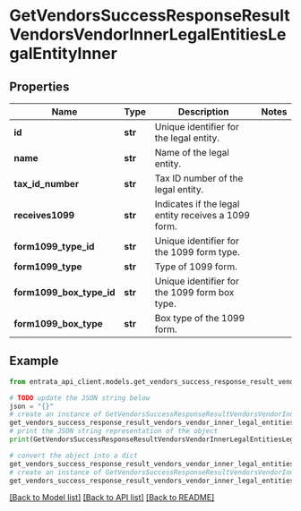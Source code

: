 # GetVendorsSuccessResponseResultVendorsVendorInnerLegalEntitiesLegalEntityInner


## Properties

Name | Type | Description | Notes
------------ | ------------- | ------------- | -------------
**id** | **str** | Unique identifier for the legal entity. | 
**name** | **str** | Name of the legal entity. | 
**tax_id_number** | **str** | Tax ID number of the legal entity. | 
**receives1099** | **str** | Indicates if the legal entity receives a 1099 form. | 
**form1099_type_id** | **str** | Unique identifier for the 1099 form type. | 
**form1099_type** | **str** | Type of 1099 form. | 
**form1099_box_type_id** | **str** | Unique identifier for the 1099 form box type. | 
**form1099_box_type** | **str** | Box type of the 1099 form. | 

## Example

```python
from entrata_api_client.models.get_vendors_success_response_result_vendors_vendor_inner_legal_entities_legal_entity_inner import GetVendorsSuccessResponseResultVendorsVendorInnerLegalEntitiesLegalEntityInner

# TODO update the JSON string below
json = "{}"
# create an instance of GetVendorsSuccessResponseResultVendorsVendorInnerLegalEntitiesLegalEntityInner from a JSON string
get_vendors_success_response_result_vendors_vendor_inner_legal_entities_legal_entity_inner_instance = GetVendorsSuccessResponseResultVendorsVendorInnerLegalEntitiesLegalEntityInner.from_json(json)
# print the JSON string representation of the object
print(GetVendorsSuccessResponseResultVendorsVendorInnerLegalEntitiesLegalEntityInner.to_json())

# convert the object into a dict
get_vendors_success_response_result_vendors_vendor_inner_legal_entities_legal_entity_inner_dict = get_vendors_success_response_result_vendors_vendor_inner_legal_entities_legal_entity_inner_instance.to_dict()
# create an instance of GetVendorsSuccessResponseResultVendorsVendorInnerLegalEntitiesLegalEntityInner from a dict
get_vendors_success_response_result_vendors_vendor_inner_legal_entities_legal_entity_inner_from_dict = GetVendorsSuccessResponseResultVendorsVendorInnerLegalEntitiesLegalEntityInner.from_dict(get_vendors_success_response_result_vendors_vendor_inner_legal_entities_legal_entity_inner_dict)
```
[[Back to Model list]](../README.md#documentation-for-models) [[Back to API list]](../README.md#documentation-for-api-endpoints) [[Back to README]](../README.md)


